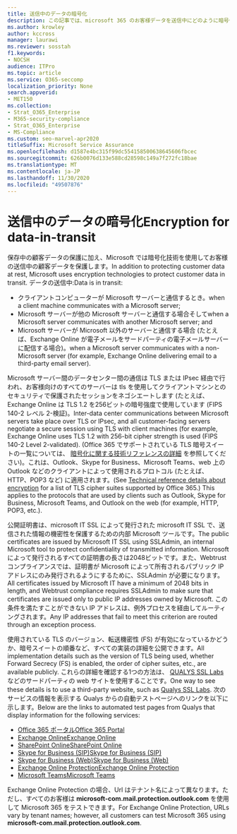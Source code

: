 ```yaml
---
title: 送信中のデータの暗号化
description: この記事では、microsoft 365 のお客様データを送信中にどのように暗号化するかについて、簡単な説明を記載しています。
ms.author: krowley
author: kccross
manager: laurawi
ms.reviewer: sosstah
f1.keywords:
- NOCSH
audience: ITPro
ms.topic: article
ms.service: O365-seccomp
localization_priority: None
search.appverid:
- MET150
ms.collection:
- Strat_O365_Enterprise
- M365-security-compliance
- Strat_O365_Enterprise
- MS-Compliance
ms.custom: seo-marvel-apr2020
titleSuffix: Microsoft Service Assurance
ms.openlocfilehash: d1587e4bc315f99dc554158500638645606fbcec
ms.sourcegitcommit: 626b0076d133e588cd28598c149a7f272fc18bae
ms.translationtype: MT
ms.contentlocale: ja-JP
ms.lasthandoff: 11/30/2020
ms.locfileid: "49507876"
---
```

# <a name="encryption-for-data-in-transit"></a><span data-ttu-id="c2267-103">送信中のデータの暗号化</span><span class="sxs-lookup"><span data-stu-id="c2267-103">Encryption for data-in-transit</span></span>

<span data-ttu-id="c2267-104">保存中の顧客データの保護に加え、Microsoft では暗号化技術を使用してお客様の送信中の顧客データを保護します。</span><span class="sxs-lookup"><span data-stu-id="c2267-104">In addition to protecting customer data at rest, Microsoft uses encryption technologies to protect customer data in transit.</span></span> <span data-ttu-id="c2267-105">データの送信中:</span><span class="sxs-lookup"><span data-stu-id="c2267-105">Data is in transit:</span></span>

- <span data-ttu-id="c2267-106">クライアントコンピューターが Microsoft サーバーと通信するとき。</span><span class="sxs-lookup"><span data-stu-id="c2267-106">when a client machine communicates with a Microsoft server;</span></span>
- <span data-ttu-id="c2267-107">Microsoft サーバーが他の Microsoft サーバーと通信する場合そして</span><span class="sxs-lookup"><span data-stu-id="c2267-107">when a Microsoft server communicates with another Microsoft server; and</span></span>
- <span data-ttu-id="c2267-108">Microsoft サーバーが Microsoft 以外のサーバーと通信する場合 (たとえば、Exchange Online が電子メールをサードパーティの電子メールサーバーに配信する場合)。</span><span class="sxs-lookup"><span data-stu-id="c2267-108">when a Microsoft server communicates with a non-Microsoft server (for example, Exchange Online delivering email to a third-party email server).</span></span>

<span data-ttu-id="c2267-109">Microsoft サーバー間のデータセンター間の通信は TLS または IPsec 経由で行われ、お客様向けのすべてのサーバーは tls を使用してクライアントマシンとのセキュリティで保護されたセッションをネゴシエートします (たとえば、Exchange Online は TLS 1.2 を256ビットの暗号強度で使用しています (FIPS 140-2 レベル 2-検証)。</span><span class="sxs-lookup"><span data-stu-id="c2267-109">Inter-data center communications between Microsoft servers take place over TLS or IPsec, and all customer-facing servers negotiate a secure session using TLS with client machines (for example, Exchange Online uses TLS 1.2 with 256-bit cipher strength is used (FIPS 140-2 Level 2-validated).</span></span> <span data-ttu-id="c2267-110">(Office 365 でサポートされている TLS 暗号スイートの一覧については、 [暗号化に関する技術リファレンスの詳細](https://docs.microsoft.com/microsoft-365/compliance/technical-reference-details-about-encryption) を参照してください)。これは、Outlook、Skype for Business、Microsoft Teams、web 上の Outlook などのクライアントによって使用されるプロトコル (たとえば、HTTP、POP3 など) に適用されます。</span><span class="sxs-lookup"><span data-stu-id="c2267-110">(See [Technical reference details about encryption](https://docs.microsoft.com/microsoft-365/compliance/technical-reference-details-about-encryption) for a list of TLS cipher suites supported by Office 365.) This applies to the protocols that are used by clients such as Outlook, Skype for Business, Microsoft Teams, and Outlook on the web (for example, HTTP, POP3, etc.).</span></span>

<span data-ttu-id="c2267-111">公開証明書は、microsoft IT SSL によって発行された microsoft IT SSL で、送信された情報の機密性を保護するための内部 Microsoft ツールです。</span><span class="sxs-lookup"><span data-stu-id="c2267-111">The public certificates are issued by Microsoft IT SSL using SSLAdmin, an internal Microsoft tool to protect confidentiality of transmitted information.</span></span> <span data-ttu-id="c2267-112">Microsoft によって発行されるすべての証明書の長さは2048ビットです。また、Webtrust コンプライアンスでは、証明書が Microsoft によって所有されるパブリック IP アドレスにのみ発行されるようにするために、SSLAdmin が必要になります。</span><span class="sxs-lookup"><span data-stu-id="c2267-112">All certificates issued by Microsoft IT have a minimum of 2048 bits in length, and Webtrust compliance requires SSLAdmin to make sure that certificates are issued only to public IP addresses owned by Microsoft.</span></span> <span data-ttu-id="c2267-113">この条件を満たすことができない IP アドレスは、例外プロセスを経由してルーティングされます。</span><span class="sxs-lookup"><span data-stu-id="c2267-113">Any IP addresses that fail to meet this criterion are routed through an exception process.</span></span>

<span data-ttu-id="c2267-114">使用されている TLS のバージョン、転送機密性 (FS) が有効になっているかどうか、暗号スイートの順番など、すべての実装の詳細を公開できます。</span><span class="sxs-lookup"><span data-stu-id="c2267-114">All implementation details such as the version of TLS being used, whether Forward Secrecy (FS) is enabled, the order of cipher suites, etc., are available publicly.</span></span> <span data-ttu-id="c2267-115">これらの詳細を確認する1つの方法は、 [QUALYS SSL Labs](https://www.ssllabs.com)などのサードパーティの web サイトを使用することです。</span><span class="sxs-lookup"><span data-stu-id="c2267-115">One way to see these details is to use a third-party website, such as [Qualys SSL Labs](https://www.ssllabs.com).</span></span> <span data-ttu-id="c2267-116">次のサービスの情報を表示する Qualys からの自動テストページへのリンクを以下に示します。</span><span class="sxs-lookup"><span data-stu-id="c2267-116">Below are the links to automated test pages from Qualys that display information for the following services:</span></span>

- [<span data-ttu-id="c2267-117">Office 365 ポータル</span><span class="sxs-lookup"><span data-stu-id="c2267-117">Office 365 Portal</span></span>](https://www.ssllabs.com/ssltest/analyze.html?d=portal.office.com&hideResults=on)
- [<span data-ttu-id="c2267-118">Exchange Online</span><span class="sxs-lookup"><span data-stu-id="c2267-118">Exchange Online</span></span>](https://www.ssllabs.com/ssltest/analyze.html?d=outlook.office365.com&hideResults=on)
- [<span data-ttu-id="c2267-119">SharePoint Online</span><span class="sxs-lookup"><span data-stu-id="c2267-119">SharePoint Online</span></span>](https://www.ssllabs.com/ssltest/analyze.html?d=microsoft-my.sharepoint.com&hideResults=on)
- [<span data-ttu-id="c2267-120">Skype for Business (SIP)</span><span class="sxs-lookup"><span data-stu-id="c2267-120">Skype for Business (SIP)</span></span>](https://www.ssllabs.com/ssltest/analyze.html?d=sipdir.online.lync.com)
- [<span data-ttu-id="c2267-121">Skype for Business (Web)</span><span class="sxs-lookup"><span data-stu-id="c2267-121">Skype for Business (Web)</span></span>](https://www.ssllabs.com/ssltest/analyze.html?d=webdir.online.lync.com&hideResults=on)
- [<span data-ttu-id="c2267-122">Exchange Online Protection</span><span class="sxs-lookup"><span data-stu-id="c2267-122">Exchange Online Protection</span></span>](https://ssl-tools.net/mailservers/microsoft-com.mail.protection.outlook.com)
- [<span data-ttu-id="c2267-123">Microsoft Teams</span><span class="sxs-lookup"><span data-stu-id="c2267-123">Microsoft Teams</span></span>](https://www.ssllabs.com/ssltest/analyze.html?d=teams.microsoft.com&latest)

<span data-ttu-id="c2267-124">Exchange Online Protection の場合、Url はテナント名によって異なります。ただし、すべてのお客様は **microsoft-com.mail.protection.outlook.com** を使用して Microsoft 365 をテストできます。</span><span class="sxs-lookup"><span data-stu-id="c2267-124">For Exchange Online Protection, URLs vary by tenant names; however, all customers can test Microsoft 365 using **microsoft-com.mail.protection.outlook.com**.</span></span>

